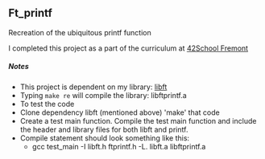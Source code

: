 ## Ft_printf

Recreation of the ubiquitous printf function

I completed this project as a part of the curriculum at [42School Fremont](https://www.42.us.org/)

##### Notes

* This project is dependent on my library: [libft](https://github.com/ZackSmith32/42_libft)
 * Typing `make re` will compile the library: libftprintf.a
* To test the code
 * Clone dependency libft (mentioned above) 'make' that code
 * Create a test main function.  Compile the test main function and include the header and library files for both libft and printf.
 * Compile statement should look something like this:
 	* gcc test_main -I libft.h ftprintf.h -L. libft.a libftprintf.a